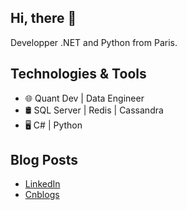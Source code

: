 ## Hi, there 👋

Developper .NET and Python from Paris.

## Technologies & Tools

- 🌐 Quant Dev | Data Engineer 
- 🛢️ SQL Server | Redis | Cassandra
- 🖥️ C# | Python

## Blog Posts 

- [LinkedIn](https://www.linkedin.com/in/yan-lu-0a44b6192/)
- [Cnblogs](https://www.cnblogs.com/softcorns/)
